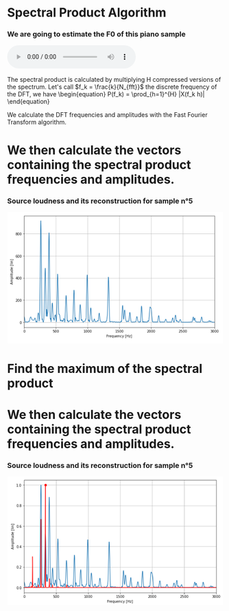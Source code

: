# Spectral Product Algorithm 

### We are going to estimate the F0 of this piano sample

<audio controls>
  <source src="samples/A3C4E4G4_piano.mp3" type="audio/mp3">
Your browser does not support the audio element.
</audio>



The spectral product is calculated by multiplying H compressed versions of the spectrum. Let's call $f_k = \frac{k}{N_{fft}}$ the discrete frequency of the DFT, we have \begin{equation}
    P(f_k) = \prod_{h=1}^{H} |X(f_k h)|
\end{equation}

We calculate the DFT frequencies and amplitudes with the Fast Fourier Transform algorithm.


# We then calculate the vectors containing the spectral product frequencies and amplitudes. 
### Source loudness and its reconstruction for sample n°5
![dddd ](Images/Spectrum.png  "DFT of the signal" )


# Find the maximum of the spectral product

# We then calculate the vectors containing the spectral product frequencies and amplitudes. 
### Source loudness and its reconstruction for sample n°5
![dddd ](Images/fo_estimation.png  "Maximum amplitude estimation" )



